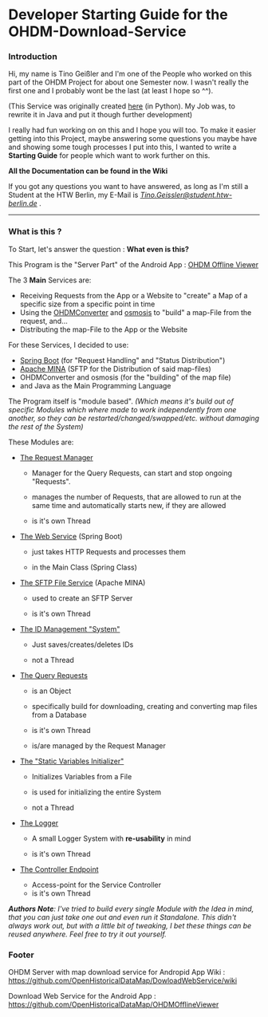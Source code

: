 # Developer Starting Guide for the OHDM-Download-Service

### Introduction

Hi, my name is Tino Geißler and I'm one of the People who worked on this part of the OHDM Project for about one Semester now. I wasn't really the first one and I probably wont be the last (at least I hope so ^^). 

(This Service was originally created [here](https://github.com/parafoxx/ohdm-maps) (in Python). My Job was, to rewrite it in Java and put it though further development)

I really had fun working on on this and I hope you will too. To make it easier getting into this Project, maybe answering some questions you maybe have and showing some tough processes I put into this, I wanted to write a **Starting Guide** for people which want to work further on this. 

**All the Documentation can be found in the Wiki**

If you got any questions you want to have answered, as long as I'm still a Student at the HTW Berlin, my E-Mail is
_[Tino.Geissler@student.htw-berlin.de](mailto:Tino.Geissler@student.htw-berlin.de)_ . 

---

### What is this ?

To Start, let's answer the question : __What even is this?__

This Program is the "Server Part" of the Android App : [OHDM Offline Viewer](https://github.com/OpenHistoricalDataMap/OHDMOfflineViewer)



The 3 __Main__ Services are:

+ Receiving Requests from the App or a Website to "create" a Map of a specific size from a specific point in time
+ Using the [OHDMConverter](https://github.com/OpenHistoricalDataMap/OSMImportUpdate) and [osmosis](https://wiki.openstreetmap.org/wiki/Osmosis) to "build" a map-File from the request, and...
+ Distributing the map-File to the App or the Website



For these Services, I decided to use:

* [Spring Boot](https://spring.io/projects/spring-boot) (for "Request Handling" and "Status Distribution")
* [Apache MINA](https://mina.apache.org/mina-project/) (SFTP for the Distribution of said map-files)
* OHDMConverter and osmosis (for the "building" of the map file)
* and Java as the Main Programming Language



The Program itself is "module based". 
*(Which means it's build out of specific Modules which where made to work independently from one another, so they can be restarted/changed/swapped/etc. without damaging the rest of the System)*

These Modules are:

+ [The Request Manager](https://github.com/OpenHistoricalDataMap/DownloadWebService/wiki/The-Request-Manager)

  + Manager for the Query Requests, can start and stop ongoing "Requests". 

  + manages the number of Requests, that are allowed to run at the same time and automatically starts new, if they are allowed

  + is it's own Thread

    

+ [The Web Service](https://github.com/OpenHistoricalDataMap/DownloadWebService/wiki/Main-Class-:-SpringClass) (Spring Boot)

  + just takes HTTP Requests and processes them

  + in the Main Class (Spring Class) 

    

+ [The SFTP File Service](https://github.com/OpenHistoricalDataMap/DownloadWebService/wiki/SFTP-File-Service) (Apache MINA)

  + used to create an SFTP Server

  + is it's own Thread

     

+ [The ID Management "System"](https://github.com/OpenHistoricalDataMap/DownloadWebService/wiki/ID-System-Module)

  + Just saves/creates/deletes IDs 

  + not a Thread

    

+ [The Query Requests](https://github.com/OpenHistoricalDataMap/DownloadWebService/wiki/The-Request-Class)

  + is an Object

  + specifically build for downloading, creating and converting map files from a Database

  + is it's own Thread

  + is/are managed by the Request Manager

    

+ [The "Static Variables Initializer"](https://github.com/OpenHistoricalDataMap/DownloadWebService/wiki/init.txt-configuration)

  + Initializes Variables from a File

  + is used for initializing the entire System

  + not a Thread

    

+ [The Logger](https://github.com/OpenHistoricalDataMap/DownloadWebService/wiki/Logger-Module)

  + A small Logger System with **re-usability** in mind

  + is it's own Thread

    

+ [The Controller Endpoint](https://github.com/OpenHistoricalDataMap/DownloadWebService/wiki/The-Controller-Endpoint)

  + Access-point for the Service Controller
  + is it's own Thread 



*__Authors Note__: I've tried to build every single Module with the Idea in mind, that you can just take one out and even run it Standalone. This didn't always work out, but with a little bit of tweaking, I bet these things can be reused anywhere. Feel free to try it out yourself.*

 

### Footer
OHDM Server with map download service for Andropid App
Wiki : https://github.com/OpenHistoricalDataMap/DowloadWebService/wiki

Download Web Service for the Android App :
https://github.com/OpenHistoricalDataMap/OHDMOfflineViewer
